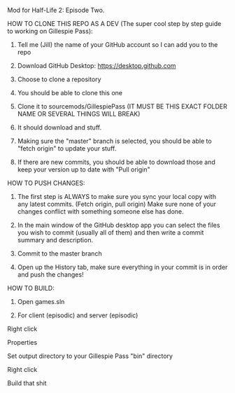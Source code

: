 Mod for Half-Life 2: Episode Two.



HOW TO CLONE THIS REPO AS A DEV (The super cool step by step guide to working on Gillespie Pass):

1. Tell me (Jill) the name of your GitHub account so I can add you to the repo

2. Download GitHub Desktop: https://desktop.github.com

3. Choose to clone a repository

4. You should be able to clone this one

5. Clone it to sourcemods/GillespiePass (IT MUST BE THIS EXACT FOLDER NAME OR SEVERAL THINGS WILL BREAK)

6. It should download and stuff. 

7. Making sure the "master" branch is selected, you should be able to "fetch origin" to update your stuff.

8. If there are new commits, you should be able to download those and keep your version up to date with "Pull origin"



HOW TO PUSH CHANGES:

1. The first step is ALWAYS to make sure you sync your local copy with any latest commits. (Fetch origin, pull origin) Make sure none of your changes conflict with something someone else has done.

2. In the main window of the GitHub desktop app you can select the files you wish to commit (usually all of them) and then write a commit summary and description.

3. Commit to the master branch

4. Open up the History tab, make sure everything in your commit is in order and push the changes!


HOW TO BUILD:

1. Open games.sln

2. For client (episodic) and server (episodic)

Right click

Properties

Set output directory to your Gillespie Pass "bin" directory

Right click

Build that shit